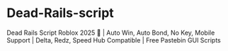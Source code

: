 # Dead-Rails-script
Dead Rails Script Roblox 2025 🔧 | Auto Win, Auto Bond, No Key, Mobile Support | Delta, Redz, Speed Hub Compatible | Free Pastebin GUI Scripts

